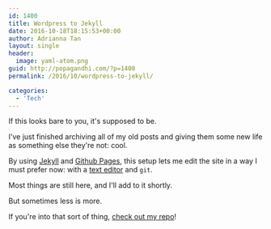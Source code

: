 ```yaml
---
id: 1400
title: Wordpress to Jekyll
date: 2016-10-18T18:15:53+00:00
author: Adrianna Tan
layout: single
header:
  image: yaml-atom.png
guid: http://popagandhi.com/?p=1400
permalink: /2016/10/wordpress-to-jekyll/

categories:
  - 'Tech'
---
```

If this looks bare to you, it's supposed to be.

I've just finished archiving all of my old posts and giving them some new life as something else they're not: cool.

By using [Jekyll](https://jekyllrb.com) and [Github Pages](https://pages.github.com), this setup lets me edit the site in a way I must prefer now: with a [text editor](https://atom.io) and `git`.

Most things are still here, and I'll add to it shortly.

But sometimes less is more.

If you're into that sort of thing, [check out my repo](https://github.com/skinnylatte/skinnylatte.github.io)!
